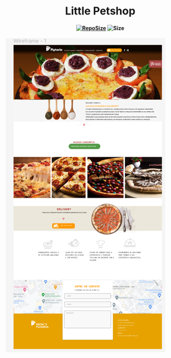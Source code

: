 [repoSizeImage]: https://img.shields.io/github/repo-size/ProfCastello/PetShop?style=plastic
[pizzaImage]: images/pizza.png

<h1 align="center">Little Petshop</h1>

<h4 align="center">

[![RepoSize][repoSizeImage]](https://google.com) ![Size][repoSizeImage]


</h4>

![Pizza][pizzaImage]